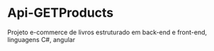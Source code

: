 # Api-GETProducts
Projeto e-commerce de livros estruturado em back-end e front-end, linguagens C#, angular
